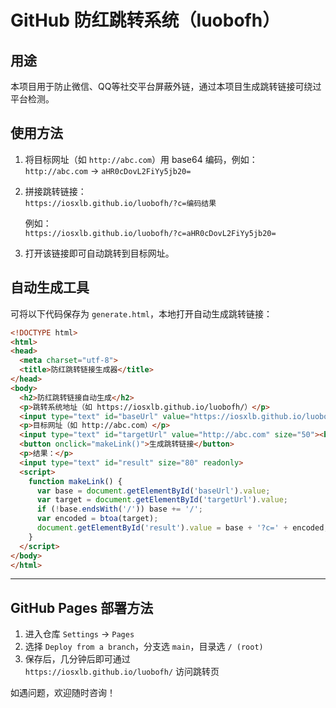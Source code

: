 # GitHub 防红跳转系统（luobofh）

## 用途

本项目用于防止微信、QQ等社交平台屏蔽外链，通过本项目生成跳转链接可绕过平台检测。

## 使用方法

1. 将目标网址（如 `http://abc.com`）用 base64 编码，例如：  
   `http://abc.com` → `aHR0cDovL2FiYy5jb20=`

2. 拼接跳转链接：  
   `https://iosxlb.github.io/luobofh/?c=编码结果`

   例如：  
   `https://iosxlb.github.io/luobofh/?c=aHR0cDovL2FiYy5jb20=`

3. 打开该链接即可自动跳转到目标网址。

## 自动生成工具

可将以下代码保存为 `generate.html`，本地打开自动生成跳转链接：

```html
<!DOCTYPE html>
<html>
<head>
  <meta charset="utf-8">
  <title>防红跳转链接生成器</title>
</head>
<body>
  <h2>防红跳转链接自动生成</h2>
  <p>跳转系统地址（如 https://iosxlb.github.io/luobofh/）</p>
  <input type="text" id="baseUrl" value="https://iosxlb.github.io/luobofh/" size="50"><br><br>
  <p>目标网址（如 http://abc.com）</p>
  <input type="text" id="targetUrl" value="http://abc.com" size="50"><br><br>
  <button onclick="makeLink()">生成跳转链接</button>
  <p>结果：</p>
  <input type="text" id="result" size="80" readonly>
  <script>
    function makeLink() {
      var base = document.getElementById('baseUrl').value;
      var target = document.getElementById('targetUrl').value;
      if (!base.endsWith('/')) base += '/';
      var encoded = btoa(target);
      document.getElementById('result').value = base + '?c=' + encoded;
    }
  </script>
</body>
</html>
```

---

## GitHub Pages 部署方法

1. 进入仓库 `Settings` → `Pages`
2. 选择 `Deploy from a branch`，分支选 `main`，目录选 `/ (root)`
3. 保存后，几分钟后即可通过  
   `https://iosxlb.github.io/luobofh/` 访问跳转页

如遇问题，欢迎随时咨询！
